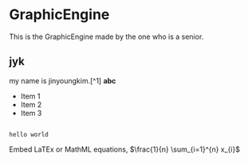 # GraphicEngine
This is the GraphicEngine made by the one who is a senior. 
## jyk
my name is jinyoungkim.[^1] **abc**

- Item 1
- Item 2
- Item 3

```

hello world

```

Embed LaTEx or MathML equations,
$\frac{1}{n} \sum_{i=1}^{n} x_{i}$


